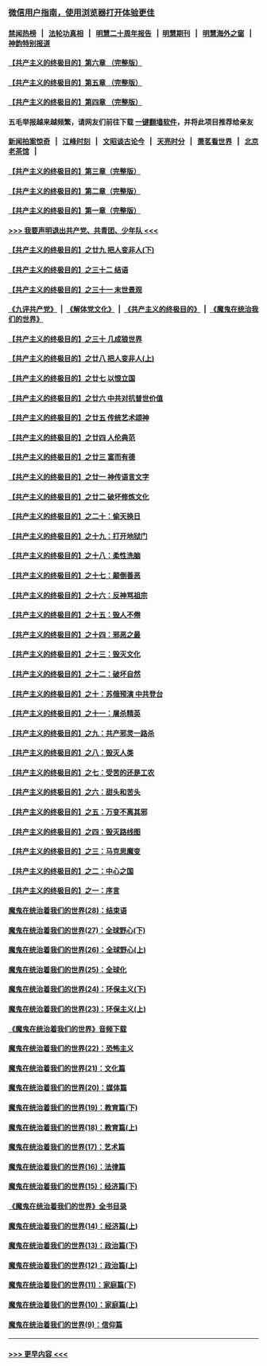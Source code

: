 ### [微信用户指南，使用浏览器打开体验更佳](https://github.com/gfw-breaker/banned-news1/blob/master/indexes/wechat-guide.md?t=0)
#### [禁闻热榜](热点新闻.md?t=0)  &nbsp;&nbsp;|&nbsp;&nbsp; [法轮功真相](https://github.com/gfw-breaker/truth/blob/master/README.md?t=0) &nbsp;&nbsp;|&nbsp;&nbsp; [明慧二十周年报告](https://github.com/gfw-breaker/mh-reports/blob/master/README.md?t=0) &nbsp;&nbsp;|&nbsp;&nbsp;[明慧期刊](https://github.com/gfw-breaker/mh-qikan) &nbsp;&nbsp;|&nbsp;&nbsp; [明慧海外之窗](https://github.com/gfw-breaker/mh-news/blob/master/README.md?t=0) &nbsp;&nbsp;|&nbsp;&nbsp; [神韵特别报道](https://github.com/gfw-breaker/mh-news/blob/master/shenyun.md?t=0)
#### [【共产主义的终极目的】第六章 （完整版）](../pages/nsc422/n11428913.md?t=02080333) 
#### [【共产主义的终极目的】第五章 （完整版）](../pages/nsc422/n11428912.md?t=02080333) 
#### [【共产主义的终极目的】第四章 （完整版）](../pages/nsc422/n11428907.md?t=02080333) 
#### 五毛举报越来越频繁，请网友们前往下载 [一键翻墙软件](https://github.com/gfw-breaker/ssr-accounts)，并将此项目推荐给亲友
#### [新闻拍案惊奇](https://github.com/gfw-breaker/banned-news1/blob/master/pages/link4.md) &nbsp;&nbsp;|&nbsp;&nbsp; [江峰时刻](https://github.com/gfw-breaker/banned-news1/blob/master/pages/link4.md) &nbsp;&nbsp;|&nbsp;&nbsp; [文昭谈古论今](https://github.com/gfw-breaker/banned-news1/blob/master/pages/link4.md) &nbsp;&nbsp;|&nbsp;&nbsp; [天亮时分](https://github.com/gfw-breaker/banned-news1/blob/master/pages/link4.md) &nbsp;&nbsp;|&nbsp;&nbsp; [萧茗看世界](https://github.com/gfw-breaker/banned-news1/blob/master/pages/link4.md) &nbsp;&nbsp;|&nbsp;&nbsp; [北京老茶馆](https://github.com/gfw-breaker/banned-news1/blob/master/pages/link4.md) &nbsp;&nbsp;|&nbsp;&nbsp; 
#### [【共产主义的终极目的】第三章（完整版）](../pages/nsc422/n11428848.md?t=02080333) 
#### [【共产主义的终极目的】第二章（完整版）](../pages/nsc422/n11428831.md?t=02080333) 
#### [【共产主义的终极目的】第一章（完整版）](../pages/nsc422/n11417651.md?t=02080333) 
#### [>>> 我要声明退出共产党、共青团、少年队 <<<](https://github.com/begood0513/goodnews/blob/master/quit/letter.md) 
#### [【共产主义的终极目的】之廿九 把人变非人(下)](../pages/nsc422/n11344140.md?t=02080333) 
#### [【共产主义的终极目的】之三十二 结语](../pages/nsc422/n11360535.md?t=02080333) 
#### [【共产主义的终极目的】之三十一 末世景观](../pages/nsc422/n11351129.md?t=02080333) 
#### [《九评共产党》](https://github.com/begood0513/9ping.md/blob/master/README.md) &nbsp;|&nbsp; [《解体党文化》](../../../../jtdwh.md/blob/master/README.md)  &nbsp;|&nbsp; [《共产主义的终极目的》](../../../../gczydzjmd.md/blob/master/README.md) &nbsp;|&nbsp; [《魔鬼在统治我们的世界》](../../../../mgztzwmdsj.md/blob/master/README.md) 
#### [【共产主义的终极目的】之三十 几成狼世界](../pages/nsc422/n11348280.md?t=02080333) 
#### [【共产主义的终极目的】之廿八 把人变非人(上)](../pages/nsc422/n11340492.md?t=02080333) 
#### [【共产主义的终极目的】之廿七 以恨立国](../pages/nsc422/n11336944.md?t=02080333) 
#### [【共产主义的终极目的】之廿六 中共对抗普世价值](../pages/nsc422/n11324785.md?t=02080333) 
#### [【共产主义的终极目的】之廿五 传统艺术颂神](../pages/nsc422/n11296396.md?t=02080333) 
#### [【共产主义的终极目的】之廿四 人伦典范](../pages/nsc422/n11296397.md?t=02080333) 
#### [【共产主义的终极目的】之廿三 富而有德](../pages/nsc422/n11283598.md?t=02080333) 
#### [【共产主义的终极目的】之廿一 神传语言文字](../pages/nsc422/n11263265.md?t=02080333) 
#### [【共产主义的终极目的】之廿二 破坏修炼文化](../pages/nsc422/n11245728.md?t=02080333) 
#### [【共产主义的终极目的】之二十：偷天换日](../pages/nsc422/n11238846.md?t=02080333) 
#### [【共产主义的终极目的】之十九：打开地狱门](../pages/nsc422/n11206376.md?t=02080333) 
#### [【共产主义的终极目的】之十八：柔性洗脑](../pages/nsc422/n11199994.md?t=02080333) 
#### [【共产主义的终极目的】之十七：颠倒善恶](../pages/nsc422/n11179782.md?t=02080333) 
#### [【共产主义的终极目的】之十六：反神骂祖宗](../pages/nsc422/n11166798.md?t=02080333) 
#### [【共产主义的终极目的】之十五：毁人不倦](../pages/nsc422/n11166792.md?t=02080333) 
#### [【共产主义的终极目的】之十四：邪恶之最](../pages/nsc422/n11150249.md?t=02080333) 
#### [【共产主义的终极目的】之十三：毁灭文化](../pages/nsc422/n11135227.md?t=02080333) 
#### [【共产主义的终极目的】之十二：破坏自然](../pages/nsc422/n11135214.md?t=02080333) 
#### [【共产主义的终极目的】之十：苏俄预演 中共登台](../pages/nsc422/n11118424.md?t=02080333) 
#### [【共产主义的终极目的】之十一：屠杀精英](../pages/nsc422/n11118442.md?t=02080333) 
#### [【共产主义的终极目的】之九：共产邪灵一路杀](../pages/nsc422/n11114139.md?t=02080333) 
#### [【共产主义的终极目的】之八：毁灭人类](../pages/nsc422/n11108503.md?t=02080333) 
#### [【共产主义的终极目的】之七：受苦的还是工农](../pages/nsc422/n11101809.md?t=02080333) 
#### [【共产主义的终极目的】之六：甜头和苦头](../pages/nsc422/n11096971.md?t=02080333) 
#### [【共产主义的终极目的】之五：万变不离其邪](../pages/nsc422/n11091285.md?t=02080333) 
#### [【共产主义的终极目的】之四：毁灭路线图](../pages/nsc422/n11086284.md?t=02080333) 
#### [【共产主义的终极目的】之三：马克思魔变](../pages/nsc422/n11061941.md?t=02080333) 
#### [【共产主义的终极目的】之二：中心之国](../pages/nsc422/n11047728.md?t=02080333) 
#### [【共产主义的终极目的】之一：序言](../pages/nsc422/n11086077.md?t=02080333) 
#### [魔鬼在统治着我们的世界(28)：结束语](../pages/nsc422/n10936246.md?t=02080333) 
#### [魔鬼在统治着我们的世界(27)：全球野心(下)](../pages/nsc422/n10928319.md?t=02080333) 
#### [魔鬼在统治着我们的世界(26)：全球野心(上)](../pages/nsc422/n10900318.md?t=02080333) 
#### [魔鬼在统治着我们的世界(25)：全球化](../pages/nsc422/n10788205.md?t=02080333) 
#### [魔鬼在统治着我们的世界(24)：环保主义(下)](../pages/nsc422/n10695307.md?t=02080333) 
#### [魔鬼在统治着我们的世界(23)：环保主义(上)](../pages/nsc422/n10688613.md?t=02080333) 
#### [《魔鬼在统治着我们的世界》音频下载](../pages/nsc422/n10635553.md?t=02080333) 
#### [魔鬼在统治着我们的世界(22)：恐怖主义](../pages/nsc422/n10614727.md?t=02080333) 
#### [魔鬼在统治着我们的世界(21)：文化篇](../pages/nsc422/n10597706.md?t=02080333) 
#### [魔鬼在统治着我们的世界(20)：媒体篇](../pages/nsc422/n10586579.md?t=02080333) 
#### [魔鬼在统治着我们的世界(19)：教育篇(下)](../pages/nsc422/n10564808.md?t=02080333) 
#### [魔鬼在统治着我们的世界(18)：教育篇(上)](../pages/nsc422/n10526970.md?t=02080333) 
#### [魔鬼在统治着我们的世界(17)：艺术篇](../pages/nsc422/n10499093.md?t=02080333) 
#### [魔鬼在统治着我们的世界(16)：法律篇](../pages/nsc422/n10485969.md?t=02080333) 
#### [魔鬼在统治着我们的世界(15)：经济篇(下)](../pages/nsc422/n10469975.md?t=02080333) 
#### [《魔鬼在统治着我们的世界》全书目录](../pages/nsc422/n10464261.md?t=02080333) 
#### [魔鬼在统治着我们的世界(14)：经济篇(上)](../pages/nsc422/n10457370.md?t=02080333) 
#### [魔鬼在统治着我们的世界(13)：政治篇(下)](../pages/nsc422/n10448270.md?t=02080333) 
#### [魔鬼在统治着我们的世界(12)：政治篇(上)](../pages/nsc422/n10444576.md?t=02080333) 
#### [魔鬼在统治着我们的世界(11)：家庭篇(下)](../pages/nsc422/n10440961.md?t=02080333) 
#### [魔鬼在统治着我们的世界(10)：家庭篇(上)](../pages/nsc422/n10435448.md?t=02080333) 
#### [魔鬼在统治着我们的世界(9)：信仰篇](../pages/nsc422/n10432159.md?t=02080333) 

----
#### [ >>> 更早内容 <<< ](../indexes/nsc422-earlier.md)
